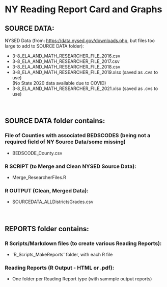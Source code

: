 # NY Reading Report Card and Graphs  
## SOURCE DATA:
NYSED Data (from: https://data.nysed.gov/downloads.php, but files too large to add to SOURCE DATA folder):
- 3-8_ELA_AND_MATH_RESEARCHER_FILE_2016.csv  
- 3-8_ELA_AND_MATH_RESEARCHER_FILE_2017.csv  
- 3-8_ELA_AND_MATH_RESEARCHER_FILE_2018.csv  
- 3-8_ELA_AND_MATH_RESEARCHER_FILE_2019.xlsx  (saved as .cvs to use)  
(No State 2020 data available due to COVID)  
- 3-8_ELA_AND_MATH_RESEARCHER_FILE_2021.xlsx  (saved as .cvs to use)  
<br></br>

## SOURCE DATA folder contains:
### File of Counties with associated BEDSCODES (being not a required field of NY Source Data/some missing)  
- BEDSCODE_County.csv  

### R SCRIPT (to Merge and Clean NYSED Source Data):  
- Merge_ResearcherFiles.R  

### R OUTPUT (Clean, Merged Data):  
- SOURCEDATA_ALLDistrictsGrades.csv  
<br></br>

## REPORTS folder contains:

### R Scripts/Markdown files (to create various Reading Reports):
- 'R_Scripts_MakeReports' folder, with each R file

### Reading Reports (R Output - HTML or .pdf):
- One folder per Reading Report type (with sammple output reports)
